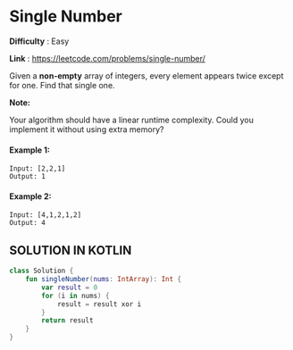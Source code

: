 # Single Number
      
**Difficulty** : Easy

**Link** : https://leetcode.com/problems/single-number/

Given a __non-empty__ array of integers, every element appears twice except for one. Find that single one.

__Note:__

Your algorithm should have a linear runtime complexity. Could you implement it without using extra memory?

#### Example 1:

```
Input: [2,2,1]
Output: 1
```

#### Example 2:

```
Input: [4,1,2,1,2]
Output: 4
```

## SOLUTION IN KOTLIN

```kotlin
class Solution {
    fun singleNumber(nums: IntArray): Int {
        var result = 0
        for (i in nums) {
            result = result xor i
        }
        return result
    }
}
```
